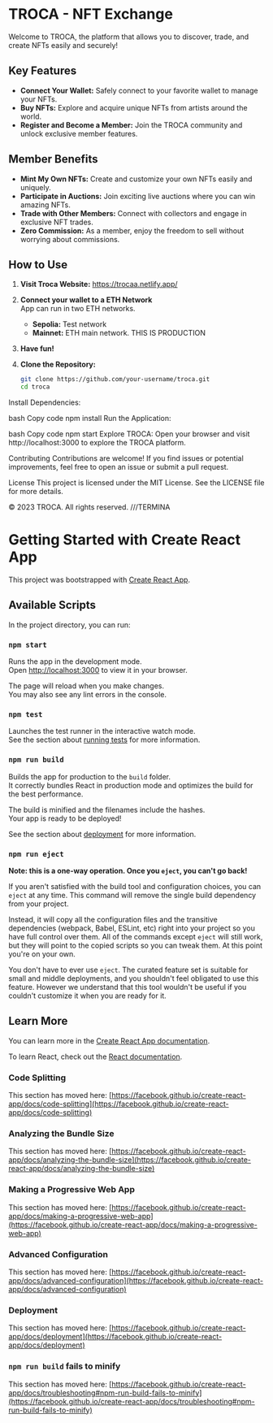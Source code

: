 # TROCA - NFT Exchange

Welcome to TROCA, the platform that allows you to discover, trade, and create NFTs easily and securely!

## Key Features

- **Connect Your Wallet:** Safely connect to your favorite wallet to manage your NFTs.
- **Buy NFTs:** Explore and acquire unique NFTs from artists around the world.
- **Register and Become a Member:** Join the TROCA community and unlock exclusive member features.

## Member Benefits

- **Mint My Own NFTs:** Create and customize your own NFTs easily and uniquely.
- **Participate in Auctions:** Join exciting live auctions where you can win amazing NFTs.
- **Trade with Other Members:** Connect with collectors and engage in exclusive NFT trades.
- **Zero Commission:** As a member, enjoy the freedom to sell without worrying about commissions.

## How to Use

1. **Visit Troca Website:**
    https://trocaa.netlify.app/

2. **Connect your wallet to a ETH Network**\
    App can run in two ETH networks.
    - **Sepolia:** Test network
    - **Mainnet:** ETH main network. THIS IS PRODUCTION

3. **Have fun!**

1. **Clone the Repository:**
   ```bash
   git clone https://github.com/your-username/troca.git
   cd troca
Install Dependencies:

bash
Copy code
npm install
Run the Application:

bash
Copy code
npm start
Explore TROCA:
Open your browser and visit http://localhost:3000 to explore the TROCA platform.

Contributing
Contributions are welcome! If you find issues or potential improvements, feel free to open an issue or submit a pull request.

License
This project is licensed under the MIT License. See the LICENSE file for more details.

© 2023 TROCA. All rights reserved.
///TERMINA


# Getting Started with Create React App

This project was bootstrapped with [Create React App](https://github.com/facebook/create-react-app).

## Available Scripts

In the project directory, you can run:

### `npm start`

Runs the app in the development mode.\
Open [http://localhost:3000](http://localhost:3000) to view it in your browser.

The page will reload when you make changes.\
You may also see any lint errors in the console.

### `npm test`

Launches the test runner in the interactive watch mode.\
See the section about [running tests](https://facebook.github.io/create-react-app/docs/running-tests) for more information.

### `npm run build`

Builds the app for production to the `build` folder.\
It correctly bundles React in production mode and optimizes the build for the best performance.

The build is minified and the filenames include the hashes.\
Your app is ready to be deployed!

See the section about [deployment](https://facebook.github.io/create-react-app/docs/deployment) for more information.

### `npm run eject`

**Note: this is a one-way operation. Once you `eject`, you can't go back!**

If you aren't satisfied with the build tool and configuration choices, you can `eject` at any time. This command will remove the single build dependency from your project.

Instead, it will copy all the configuration files and the transitive dependencies (webpack, Babel, ESLint, etc) right into your project so you have full control over them. All of the commands except `eject` will still work, but they will point to the copied scripts so you can tweak them. At this point you're on your own.

You don't have to ever use `eject`. The curated feature set is suitable for small and middle deployments, and you shouldn't feel obligated to use this feature. However we understand that this tool wouldn't be useful if you couldn't customize it when you are ready for it.

## Learn More

You can learn more in the [Create React App documentation](https://facebook.github.io/create-react-app/docs/getting-started).

To learn React, check out the [React documentation](https://reactjs.org/).

### Code Splitting

This section has moved here: [https://facebook.github.io/create-react-app/docs/code-splitting](https://facebook.github.io/create-react-app/docs/code-splitting)

### Analyzing the Bundle Size

This section has moved here: [https://facebook.github.io/create-react-app/docs/analyzing-the-bundle-size](https://facebook.github.io/create-react-app/docs/analyzing-the-bundle-size)

### Making a Progressive Web App

This section has moved here: [https://facebook.github.io/create-react-app/docs/making-a-progressive-web-app](https://facebook.github.io/create-react-app/docs/making-a-progressive-web-app)

### Advanced Configuration

This section has moved here: [https://facebook.github.io/create-react-app/docs/advanced-configuration](https://facebook.github.io/create-react-app/docs/advanced-configuration)

### Deployment

This section has moved here: [https://facebook.github.io/create-react-app/docs/deployment](https://facebook.github.io/create-react-app/docs/deployment)

### `npm run build` fails to minify

This section has moved here: [https://facebook.github.io/create-react-app/docs/troubleshooting#npm-run-build-fails-to-minify](https://facebook.github.io/create-react-app/docs/troubleshooting#npm-run-build-fails-to-minify)
